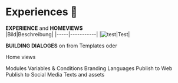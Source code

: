 # Experiences 🚀

  **EXPERIENCE** and **HOMEVIEWS**   
|Bild|Beschreibung|
|-----|-----------|
|![test](test.png)|Test|

**BUILDING DIALOGES** on from Templates oder 

Home views

Modules
Variables & Conditions
Branding
Languages
Publish to Web
Publish to Social Media
Texts and assets
